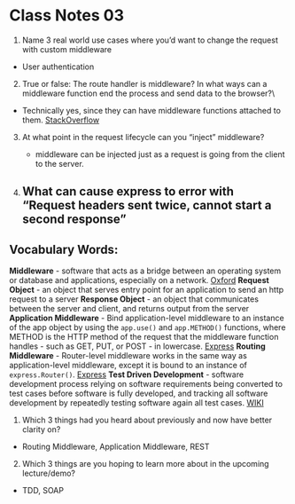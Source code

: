 # Class Notes 03

1. Name 3 real world use cases where you’d want to change the request with custom middleware

- User authentication

2. True or false: The route handler is middleware?
   In what ways can a middleware function end the process and send data to the browser?\

- Technically yes, since they can have middleware functions attached to them. [StackOverflow](https://stackoverflow.com/questions/58925276/what-is-the-difference-between-a-route-handler-and-middleware-function-in-expres#:~:text=They%20are%20not%20middleware%20functions,they%20are%20only%20handler%20functions.)

3. At what point in the request lifecycle can you “inject” middleware?

   - middleware can be injected just as a request is going from the client to the server.

4. ## What can cause express to error with “Request headers sent twice, cannot start a second response”

## Vocabulary Words:

**Middleware** - software that acts as a bridge between an operating system or database and applications, especially on a network. [Oxford](https://languages.oup.com/google-dictionary-en/)
**Request Object** - an object that serves entry point for an application to send an http request to a server
**Response Object** - an object that communicates between the server and client, and returns output from the server
**Application Middleware** - Bind application-level middleware to an instance of the app object by using the `app.use()` and `app.METHOD()` functions, where METHOD is the HTTP method of the request that the middleware function handles - such as GET, PUT, or POST - in lowercase. [Express](https://expressjs.com/en/guide/using-middleware.html#middleware.router)
**Routing Middleware** - Router-level middleware works in the same way as application-level middleware, except it is bound to an instance of `express.Router()`. [Express](https://expressjs.com/en/guide/using-middleware.html#middleware.router)
**Test Driven Development** - software development process relying on software requirements being converted to test cases before software is fully developed, and tracking all software development by repeatedly testing software again all test cases. [WIKI](ttps://en.wikipedia.org/wiki/Test-driven_development)

1. Which 3 things had you heard about previously and now have better clarity on?

- Routing Middleware, Application Middleware, REST

2.  Which 3 things are you hoping to learn more about in the upcoming lecture/demo?

- TDD, SOAP
